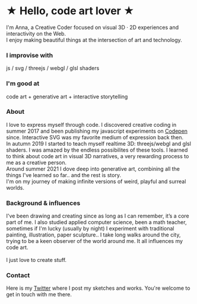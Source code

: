 # ★ Hello, code art lover ★ <br/>

I'm Anna, a Creative Coder focused on visual 3D · 2D experiences and interactivity on the Web. </br> I enjoy making beautiful things at the intersection of art and technology. <br/>

### I improvise with

js / svg / threejs / webgl / glsl shaders

### I'm good at

code art + generative art + interactive storytelling

### About

I love to express myself through code. I discovered creative coding in summer 2017 and been publishing my javascript experiments on [Codepen](https://codepen.io/ScavengerFrontend) since. Interactive SVG was my favorite medium of expression back then. <br/> In autumn 2019 I started to teach myself realtime 3D: threejs/webgl and glsl shaders. I was amazed by the endless possibilites of these tools. I learned to think about code art in visual 3D narratives, a very rewarding process to me as a creative person. <br/>
Around summer 2021 I dove deep into generative art, combining all the things I've learned so far.. and the rest is story.
<br/>
I'm on my journey of making infinite versions of weird, playful and surreal worlds. 

### Background & influences

I've been drawing and creating since as long as I can remember, it’s a core part of me. I also studied applied computer science, been a math teacher, sometimes if I'm lucky (usually by night) I experiment with traditional painting, illustration, paper sculpture.. I take long walks around the city, trying to be a keen observer of the world around me. It all influences my code art.<br/><br/>
I just love to create stuff.

### Contact

Here is my [Twitter](https://twitter.com/ouchpixels) where I post my sketches and works. You're welcome to get in touch with me there.
